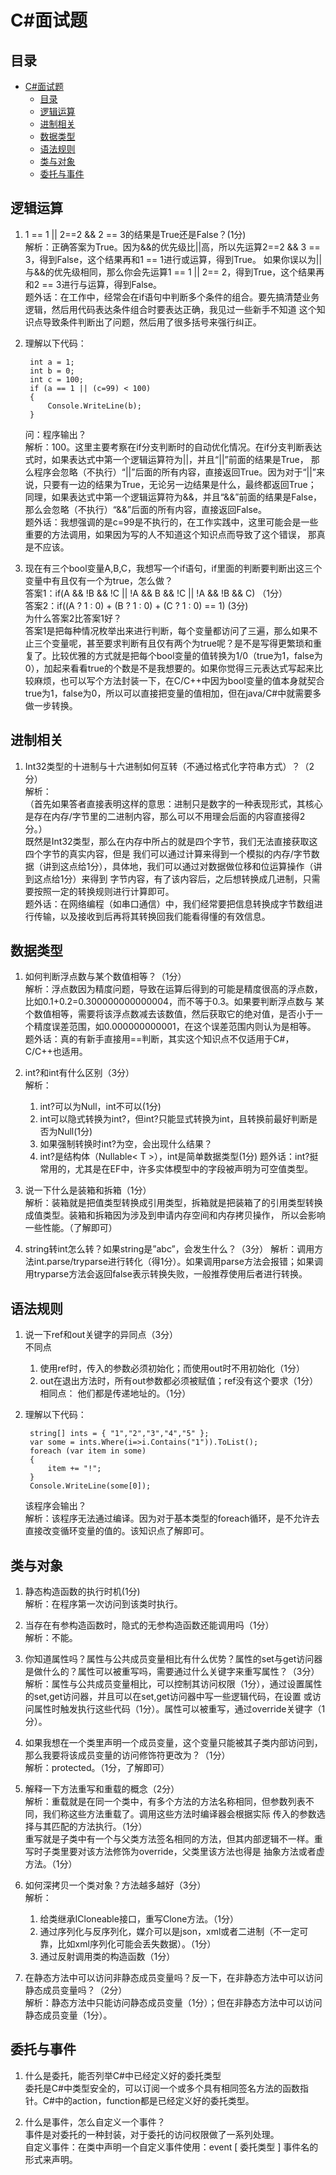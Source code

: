 # C#面试题

## 目录
- [C#面试题](#c面试题)
  - [目录](#目录)
  - [逻辑运算](#逻辑运算)
  - [进制相关](#进制相关)
  - [数据类型](#数据类型)
  - [语法规则](#语法规则)
  - [类与对象](#类与对象)
  - [委托与事件](#委托与事件)


## 逻辑运算
1. 1 == 1 || 2==2 && 2 == 3的结果是True还是False？(1分)   
   解析：正确答案为True。因为&&的优先级比||高，所以先运算2==2 && 3 == 3，得到False，这个结果再和1 == 1进行或运算，得到True。
   如果你误以为||与&&的优先级相同，那么你会先运算1 == 1 || 2== 2，得到True，这个结果再和2 == 3进行与运算，得到False。  
    题外话：在工作中，经常会在if语句中判断多个条件的组合。要先搞清楚业务逻辑，然后用代码表达条件组合时要表达正确，我见过一些新手不知道
    这个知识点导致条件判断出了问题，然后用了很多括号来强行纠正。

2. 理解以下代码：
   ```
    int a = 1;
    int b = 0;
    int c = 100;
    if (a == 1 || (c=99) < 100)
    {
        Console.WriteLine(b);
    }
   ```
   问：程序输出？  
    解析：100。这里主要考察在if分支判断时的自动优化情况。在if分支判断表达式时，如果表达式中第一个逻辑运算符为||，并且“||”前面的结果是True，
    那么程序会忽略（不执行）“||”后面的所有内容，直接返回True。因为对于“||”来说，只要有一边的结果为True，无论另一边结果是什么，最终都返回True；
    同理，如果表达式中第一个逻辑运算符为&&，并且“&&”前面的结果是False，那么会忽略（不执行）“&&”后面的所有内容，直接返回False。  
    题外话：我想强调的是c=99是不执行的，在工作实践中，这里可能会是一些重要的方法调用，如果因为写的人不知道这个知识点而导致了这个错误，
    那真是不应该。

3. 现在有三个bool变量A,B,C，我想写一个if语句，if里面的判断要判断出这三个变量中有且仅有一个为true，怎么做？  
   答案1：if(A && !B && !C || !A && B && !C || !A && !B && C) （1分）  
   答案2：if((A ? 1 : 0) + (B ? 1 : 0) + (C ? 1 : 0) == 1) (3分)  
   为什么答案2比答案1好？  
   答案1是把每种情况枚举出来进行判断，每个变量都访问了三遍，那么如果不止三个变量呢，甚至要求判断有且仅有两个为true呢？是不是写得更繁琐和重复了。比较优雅的方式就是把每个bool变量的值转换为1/0（true为1，false为0），加起来看看true的个数是不是我想要的。如果你觉得三元表达式写起来比较麻烦，也可以写个方法封装一下，在C/C++中因为bool变量的值本身就契合true为1，false为0，所以可以直接把变量的值相加，但在java/C#中就需要多做一步转换。

## 进制相关

1. Int32类型的十进制与十六进制如何互转（不通过格式化字符串方式）？（2分）  
    解析：  
    （首先如果答者直接表明这样的意思：进制只是数字的一种表现形式，其核心是存在内存/字节里的二进制内容，那么可以不用理会后面的内容直接得2分。）  
    既然是Int32类型，那么在内存中所占的就是四个字节，我们无法直接获取这四个字节的真实内容，但是
    我们可以通过计算来得到一个模拟的内存/字节数据（讲到这点给1分），具体地，我们可以通过对数据做位移和位运算操作（讲到这点给1分）来得到
    字节内容，有了该内容后，之后想转换成几进制，只需要按照一定的转换规则进行计算即可。  
    题外话：在网络编程（如串口通信）中，我们经常要把信息转换成字节数组进行传输，以及接收到后再将其转换回我们能看得懂的有效信息。  

## 数据类型 
1. 如何判断浮点数与某个数值相等？（1分）  
    解析：浮点数因为精度问题，导致在运算后得到的可能是精度很高的浮点数，比如0.1+0.2=0.300000000000004，而不等于0.3。如果要判断浮点数与
    某个数值相等，需要将该浮点数减去该数值，然后获取它的绝对值，是否小于一个精度误差范围，如0.000000000001，在这个误差范围内则认为是相等。  
    题外话：真的有新手直接用==判断，其实这个知识点不仅适用于C#，C/C++也适用。

2. int?和int有什么区别（3分）  
    解析：  
    1. int?可以为Null，int不可以(1分)
    2. int可以隐式转换为int?，但int?只能显式转换为int，且转换前最好判断是否为Null(1分)
    3. 如果强制转换时int?为空，会出现什么结果？
    4. int?是结构体（Nullable< T >），int是简单数据类型(1分)
    题外话：int?挺常用的，尤其是在EF中，许多实体模型中的字段被声明为可空值类型。

3. 说一下什么是装箱和拆箱（1分）  
    解析：装箱就是把值类型转换成引用类型，拆箱就是把装箱了的引用类型转换成值类型。装箱和拆箱因为涉及到申请内存空间和内存拷贝操作，
    所以会影响一些性能。（了解即可）

4. string转int怎么转？如果string是”abc”，会发生什么？（3分）
    解析：调用方法int.parse/tryparse进行转化（得1分）。如果调用parse方法会报错；如果调用tryparse方法会返回false表示转换失败，一般推荐使用后者进行转换。

## 语法规则

1. 说一下ref和out关键字的异同点（3分）  
   不同点  
   1. 使用ref时，传入的参数必须初始化；而使用out时不用初始化（1分）
   2. out在退出方法时，所有out参数都必须被赋值；ref没有这个要求（1分）
    相同点：
    他们都是传递地址的。（1分）

2. 理解以下代码：
   ```
    string[] ints = { "1","2","3","4","5" };
    var some = ints.Where(i=>i.Contains("1")).ToList();
    foreach (var item in some)
    {
        item += "!";
    }
    Console.WriteLine(some[0]);
   ```
   该程序会输出？  
   解析：该程序无法通过编译。因为对于基本类型的foreach循环，是不允许去直接改变循环变量的值的。该知识点了解即可。

## 类与对象

1. 静态构造函数的执行时机(1分)  
   解析：在程序第一次访问到该类时执行。

2. 当存在有参构造函数时，隐式的无参构造函数还能调用吗（1分）  
   解析：不能。

3. 你知道属性吗？属性与公共成员变量相比有什么优势？属性的set与get访问器是做什么的？属性可以被重写吗，需要通过什么关键字来重写属性？（3分）  
   解析：属性与公共成员变量相比，可以控制其访问权限（1分），通过设置属性的set,get访问器，并且可以在set,get访问器中写一些逻辑代码，在设置
   或访问属性时触发执行这些代码（1分）。属性可以被重写，通过override关键字（1分）。

4. 如果我想在一个类里声明一个成员变量，这个变量只能被其子类内部访问到，那么我要将该成员变量的访问修饰符更改为？（1分）  
   解析：protected。（1分，了解即可）

5. 解释一下方法重写和重载的概念（2分）  
   解析：重载就是在同一个类中，有多个方法的方法名称相同，但参数列表不同，我们称这些方法重载了。调用这些方法时编译器会根据实际
   传入的参数选择与其匹配的方法执行。（1分）  
   重写就是子类中有一个与父类方法签名相同的方法，但其内部逻辑不一样。重写时子类里要对该方法修饰为override，父类里该方法也得是
   抽象方法或者虚方法。（1分）

6. 如何深拷贝一个类对象？方法越多越好（3分）  
   解析：
   1. 给类继承ICloneable接口，重写Clone方法。（1分）
   2. 通过序列化与反序列化，媒介可以是json，xml或者二进制（不一定可靠，比如xml序列化可能会丢失数据）。（1分）
   3. 通过反射调用类的构造函数（1分）
   
7. 在静态方法中可以访问非静态成员变量吗？反一下，在非静态方法中可以访问静态成员变量吗？（2分）  
   解析：静态方法中只能访问静态成员变量（1分）；但在非静态方法中可以访问静态成员变量（1分）。

## 委托与事件

1. 什么是委托，能否列举C#中已经定义好的委托类型  
   委托是C#中类型安全的，可以订阅一个或多个具有相同签名方法的函数指针。C#中的action，function都是已经定义好的委托类型。

2. 什么是事件，怎么自定义一个事件？  
   事件是对委托的一种封装，对于委托的访问权限做了一系列处理。  
   自定义事件：在类中声明一个自定义事件使用：event [ 委托类型 ] 事件名的形式来声明。  
   
